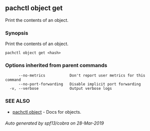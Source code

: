 ## pachctl object get

Print the contents of an object.

### Synopsis


Print the contents of an object.

```
pachctl object get <hash>
```

### Options inherited from parent commands

```
      --no-metrics           Don't report user metrics for this command
      --no-port-forwarding   Disable implicit port forwarding
  -v, --verbose              Output verbose logs
```

### SEE ALSO
* [pachctl object](pachctl_object.md)	 - Docs for objects.

###### Auto generated by spf13/cobra on 28-Mar-2019
